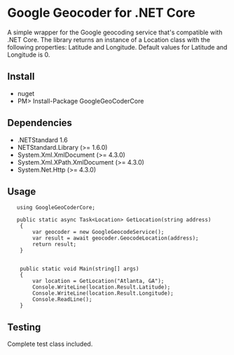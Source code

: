 # Google Geocoder for .NET Core
A simple wrapper for the Google geocoding service that's compatible with .NET Core. The library returns an instance of a Location class
with the following properties: Latitude and Longitude. Default values for Latitude and Longitude is 0.


## Install

   * nuget
   * PM> Install-Package GoogleGeoCoderCore

## Dependencies
* .NETStandard 1.6
* NETStandard.Library (>= 1.6.0)
* System.Xml.XmlDocument (>= 4.3.0)
* System.Xml.XPath.XmlDocument (>= 4.3.0)
* System.Net.Http (>= 4.3.0)

## Usage

	   using GoogleGeoCoderCore;
  
       public static async Task<Location> GetLocation(string address)
        {
            var geocoder = new GoogleGeocodeService();
            var result = await geocoder.GeocodeLocation(address);
            return result;
        }


        public static void Main(string[] args)
        {
            var location = GetLocation("Atlanta, GA");
            Console.WriteLine(location.Result.Latitude);
            Console.WriteLine(location.Result.Longitude);
            Console.ReadLine();
        }

    
## Testing

Complete test class included. 
